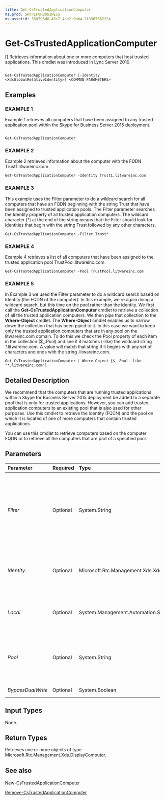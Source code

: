 ```yaml
---
title: Get-CsTrustedApplicationComputer
ms.prod: SKYPEFORBUSINESS
ms.assetid: 360796d8-48c7-4ce2-9bb4-1f8967562f24
---
```



# Get-CsTrustedApplicationComputer
[]
Retrieves information about one or more computers that host trusted applications. This cmdlet was introduced in Lync Server 2010.
  
    
    


```

Get-CsTrustedApplicationComputer [-Identity <XdsGlobalRelativeIdentity>] <COMMON PARAMETERS>

```


## Examples


  
    
    

### EXAMPLE 1

Example 1 retrieves all computers that have been assigned to any trusted application pool within the Skype for Business Server 2015 deployment.
  
    
    

```

Get-CsTrustedApplicationComputer
```


### EXAMPLE 2

Example 2 retrieves information about the computer with the FQDN Trust1.litwareinc.com.
  
    
    

```
Get-CsTrustedApplicationComputer -Identity Trust1.litwareinc.com
```


### EXAMPLE 3

This example uses the Filter parameter to do a wildcard search for all computers that have an FQDN beginning with the string Trust that have been assigned to trusted application pools. The Filter parameter searches the Identity property of all trusted application computers. The wildcard character (*) at the end of the string means that the Filter should look for identities that begin with the string Trust followed by any other characters.
  
    
    

```
Get-CsTrustedApplicationComputer -Filter Trust*
```


### EXAMPLE 4

Example 4 retrieves a list of all computers that have been assigned to the trusted application pool TrustPool.litwareinc.com.
  
    
    

```
Get-CsTrustedApplicationComputer -Pool TrustPool.litwareinc.com
```


### EXAMPLE 5

In Example 3 we used the Filter parameter to do a wildcard search based on Identity (the FQDN of the computer). In this example, we're again doing a wildcard search, but this time on the pool rather than the identity. We first call the **Get-CsTrustedApplicationComputer** cmdlet to retrieve a collection of all the trusted application computers. We then pipe that collection to the **Where-Object** cmdlet. The **Where-Object** cmdlet enables us to narrow down the collection that has been piped to it. In this case we want to keep only the trusted application computers that are in any pool on the litwareinc.com domain. To do this we check the Pool property of each item in the collection ($_.Pool) and see if it matches (-like) the wildcard string *.litwareinc.com. A value will match that string if it begins with any set of characters and ends with the string .litwareinc.com.
  
    
    

```
Get-CsTrustedApplicationComputer | Where-Object {$_.Pool -like "*.litwareinc.com"}
```


## Detailed Description

We recommend that the computers that are running trusted applications within a Skype for Business Server 2015 deployment be added to a separate pool that is only for trusted applications. However, you can add trusted application computers to an existing pool that is also used for other purposes. Use this cmdlet to retrieve the Identity (FQDN) and the pool on which it is located of one of more computers that contain trusted applications.
  
    
    
You can use this cmdlet to retrieve computers based on the computer FQDN or to retrieve all the computers that are part of a specified pool.
  
    
    

## Parameters



|**Parameter**|**Required**|**Type**|**Description**|
|:-----|:-----|:-----|:-----|
| _Filter_ <br/> |Optional  <br/> |System.String  <br/> |A string that includes wildcards that enables you to retrieve trusted computers based on Identity values that match the given wildcard string.  <br/> |
| _Identity_ <br/> |Optional  <br/> |Microsoft.Rtc.Management.Xds.XdsGlobalRelativeIdentity  <br/> |The fully qualified domain name (FQDN) of the computer you want to retrieve.  <br/> |
| _Local_ <br/> |Optional  <br/> |System.Management.Automation.SwitchParameter  <br/> |When present, returns information only for the local computer.  <br/> |
| _Pool_ <br/> |Optional  <br/> |System.String  <br/> |The FQDN of the trusted application pool for which you want to retrieve computer information.  <br/> |
| _BypassDualWrite_ <br/> |Optional  <br/> |System.Boolean  <br/> |PARAMVALUE: $true | $false  <br/> |
   

## Input Types

None.
  
    
    

## Return Types

Retrieves one or more objects of type Microsoft.Rtc.Management.Xds.DisplayComputer.
  
    
    

## See also


#### 


  
    
    
 [New-CsTrustedApplicationComputer](new-cstrustedapplicationcomputer.md)
  
    
    
 [Remove-CsTrustedApplicationComputer](remove-cstrustedapplicationcomputer.md)
